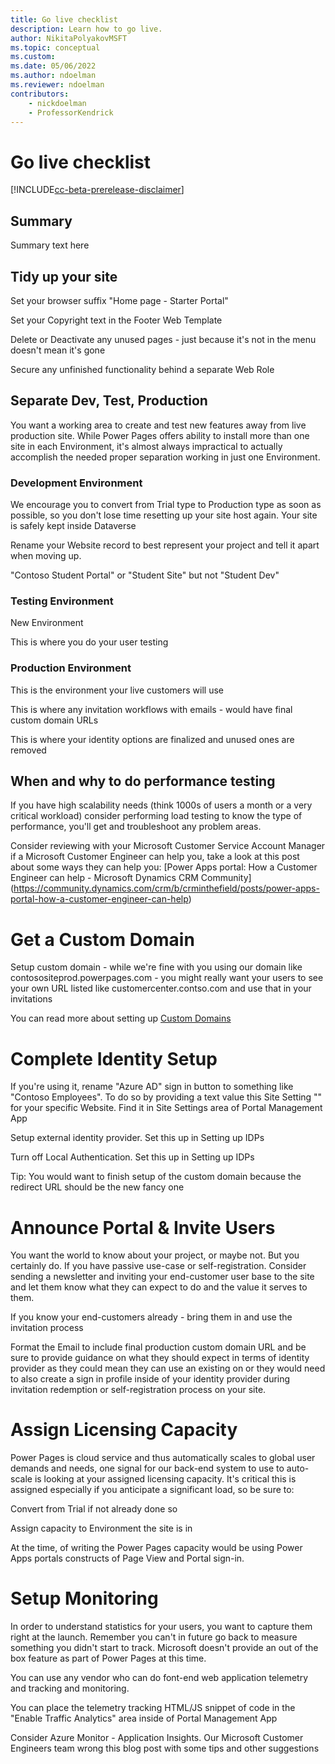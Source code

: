 ```yaml
---
title: Go live checklist
description: Learn how to go live.
author: NikitaPolyakovMSFT
ms.topic: conceptual
ms.custom: 
ms.date: 05/06/2022
ms.author: ndoelman
ms.reviewer: ndoelman
contributors:
    - nickdoelman
    - ProfessorKendrick
---
```


# Go live checklist

[!INCLUDE[cc-beta-prerelease-disclaimer](../includes/cc-beta-prerelease-disclaimer.md)]

## Summary

Summary text here

## Tidy up your site

Set your browser suffix "Home page - Starter Portal"

Set your Copyright text in the Footer Web Template

Delete or Deactivate any unused pages - just because it's not in the menu doesn't mean it's gone

Secure any unfinished functionality behind a separate Web Role 

## Separate Dev, Test, Production

You want a working area to create and test new features away from live production site. While Power Pages offers ability to install more than one site in each Environment, it's almost always impractical to actually accomplish the needed proper separation working in just one Environment.

### Development Environment 

We encourage you to convert from Trial type to Production type as soon as possible, so you don't lose time resetting up your site host again. Your site is safely kept inside Dataverse

Rename your Website record to best represent your project and tell it apart when moving up.

"Contoso Student Portal" or "Student Site"  but not "Student Dev"

### Testing Environment 

New Environment

This is where you do your user testing

### Production Environment 

This is the environment your live customers will use

This is where any invitation workflows with emails - would have final custom domain URLs 

This is where your identity options are finalized and unused ones are removed


## When and why to do performance testing

If you have high scalability needs (think 1000s of users a month or a very critical workload) consider performing load testing to know the type of performance, you'll get and troubleshoot any problem areas. 

Consider reviewing with your Microsoft Customer Service Account Manager if a Microsoft Customer Engineer can help you, take a look at this post about some ways they can help you: [Power Apps portal: How a Customer Engineer can help - Microsoft Dynamics CRM Community] (https://community.dynamics.com/crm/b/crminthefield/posts/power-apps-portal-how-a-customer-engineer-can-help)


# Get a Custom Domain 
	
Setup custom domain - while we're fine with you using our domain like contosositeprod.powerpages.com - you might really want your users to see your own URL listed like customercenter.contso.com and use that in your invitations

You can read more about setting up [Custom Domains](https://docs.microsoft.com/en-us/power-apps/maker/portals/admin/add-custom-domain) 

# Complete Identity Setup

If you're using it, rename "Azure AD" sign in button to something like "Contoso Employees". To do so by providing a text value this Site Setting "" for your specific Website. Find it in Site Settings area of Portal Management App <link>

Setup external identity provider. Set this up in Setting up IDPs <link>

Turn off Local Authentication. Set this up in Setting up IDPs <link>

Tip: You would want to finish setup of the custom domain because the redirect URL should be the new fancy one 

# Announce Portal & Invite Users

You want the world to know about your project, or maybe not. But you certainly do. If you have passive use-case or self-registration. Consider sending a newsletter and inviting your end-customer user base to the site and let them know what they can expect to do and the value it serves to them.

If you know your end-customers already - bring them in and use the invitation process <link>

Format the Email to include final production custom domain URL and be sure to provide guidance on what they should expect in terms of identity provider as they could mean they can use an existing on or they would need to also create a sign in profile inside of your identity provider during invitation redemption or self-registration process on your site. 

# Assign Licensing Capacity

Power Pages is cloud service and thus automatically scales to global user demands and needs, one signal for our back-end system to use to auto-scale is looking at your assigned licensing capacity. It's critical this is assigned especially if you anticipate a significant load, so be sure to:

Convert from Trial if not already done so <link>

Assign capacity to Environment the site is in <link>

At the time, of writing the Power Pages capacity would be using Power Apps portals constructs of Page View and Portal sign-in. <link>

# Setup Monitoring

In order to understand statistics for your users, you want to capture them right at the launch. Remember you can't in future go back to measure something you didn't start to track. Microsoft doesn't provide an out of the box feature as part of Power Pages at this time. 

You can use any vendor who can do font-end web application telemetry and tracking and monitoring. 

You can place the telemetry tracking HTML/JS snippet of code in the "Enable Traffic Analytics" area inside of Portal Management App <link>

Consider Azure Monitor - Application Insights. Our Microsoft Customer Engineers team wrong this blog post with some tips and other suggestions <link>
